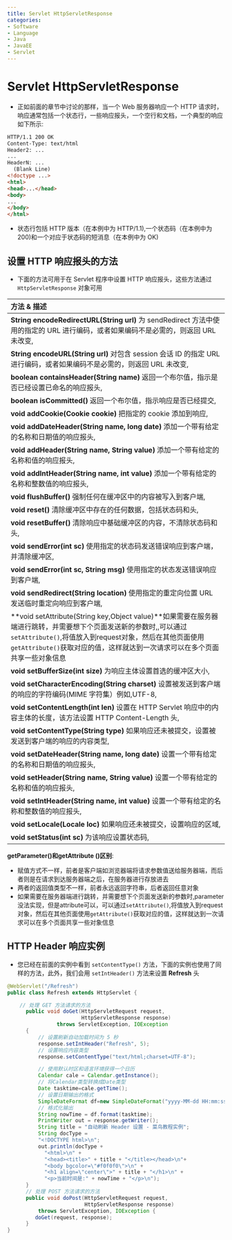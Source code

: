 ```yaml
---
title: Servlet HttpServletResponse
categories:
- Software
- Language
- Java
- JavaEE
- Servlet
---
```

# Servlet HttpServletResponse

- 正如前面的章节中讨论的那样，当一个 Web 服务器响应一个 HTTP 请求时，响应通常包括一个状态行，一些响应报头，一个空行和文档，一个典型的响应如下所示:

```html
HTTP/1.1 200 OK
Content-Type: text/html
Header2: ...
...
HeaderN: ...
  (Blank Line)
<!doctype ...>
<html>
<head>...</head>
<body>
...
</body>
</html>
```

- 状态行包括 HTTP 版本（在本例中为 HTTP/1.1),一个状态码（在本例中为 200)和一个对应于状态码的短消息（在本例中为 OK)

## 设置 HTTP 响应报头的方法

- 下面的方法可用于在 Servlet 程序中设置 HTTP 响应报头，这些方法通过 `HttpServletResponse` 对象可用

| 方法 & 描述                                                  |
| :----------------------------------------------------------- |
| **String encodeRedirectURL(String url)** 为 sendRedirect 方法中使用的指定的 URL 进行编码，或者如果编码不是必需的，则返回 URL 未改变, |
| **String encodeURL(String url)** 对包含 session 会话 ID 的指定 URL 进行编码，或者如果编码不是必需的，则返回 URL 未改变, |
| **boolean containsHeader(String name)** 返回一个布尔值，指示是否已经设置已命名的响应报头, |
| **boolean isCommitted()** 返回一个布尔值，指示响应是否已经提交, |
| **void addCookie(Cookie cookie)** 把指定的 cookie 添加到响应, |
| **void addDateHeader(String name, long date)** 添加一个带有给定的名称和日期值的响应报头, |
| **void addHeader(String name, String value)** 添加一个带有给定的名称和值的响应报头, |
| **void addIntHeader(String name, int value)** 添加一个带有给定的名称和整数值的响应报头, |
| **void flushBuffer()** 强制任何在缓冲区中的内容被写入到客户端, |
| **void reset()** 清除缓冲区中存在的任何数据，包括状态码和头,  |
| **void resetBuffer()** 清除响应中基础缓冲区的内容，不清除状态码和头, |
| **void sendError(int sc)** 使用指定的状态码发送错误响应到客户端，并清除缓冲区, |
| **void sendError(int sc, String msg)** 使用指定的状态发送错误响应到客户端, |
| **void sendRedirect(String location)** 使用指定的重定向位置 URL 发送临时重定向响应到客户端, |
| **void setAttribute(String key,Object value)**如果需要在服务器端进行跳转，并需要想下个页面发送新的参数时,,可以通过`setAttribute()`,将值放入到request对象，然后在其他页面使用`getAttribute()`获取对应的值，这样就达到一次请求可以在多个页面共享一些对象信息 |
| **void setBufferSize(int size)** 为响应主体设置首选的缓冲区大小, |
| **void setCharacterEncoding(String charset)** 设置被发送到客户端的响应的字符编码(MIME 字符集）例如,UTF-8, |
| **void setContentLength(int len)** 设置在 HTTP Servlet 响应中的内容主体的长度，该方法设置 HTTP Content-Length 头, |
| **void setContentType(String type)** 如果响应还未被提交，设置被发送到客户端的响应的内容类型, |
| **void setDateHeader(String name, long date)** 设置一个带有给定的名称和日期值的响应报头, |
| **void setHeader(String name, String value)** 设置一个带有给定的名称和值的响应报头, |
| **void setIntHeader(String name, int value)** 设置一个带有给定的名称和整数值的响应报头, |
| **void setLocale(Locale loc)** 如果响应还未被提交，设置响应的区域, |
| **void setStatus(int sc)** 为该响应设置状态码,               |

**getParameter()和getAttribute ()区别**:

- 赋值方式不一样，前者是客户端如浏览器端将请求参数值送给服务器端，而后者则是在请求到达服务器端之后，在服务器进行存放进去
- 两者的返回值类型不一样，前者永远返回字符串，后者返回任意对象
- 如果需要在服务器端进行跳转，并需要想下个页面发送新的参数时,parameter没法实现，但是attribute可以，可以通过`setAttribute()`,将值放入到request对象，然后在其他页面使用`getAttribute()`获取对应的值，这样就达到一次请求可以在多个页面共享一些对象信息

## HTTP Header 响应实例

- 您已经在前面的实例中看到 `setContentType()` 方法，下面的实例也使用了同样的方法，此外，我们会用 `setIntHeader()` 方法来设置 **Refresh** 头

```java
@WebServlet("/Refresh")
public class Refresh extends HttpServlet {

    // 处理 GET 方法请求的方法
      public void doGet(HttpServletRequest request,
                        HttpServletResponse response)
                throws ServletException, IOException
      {
          // 设置刷新自动加载时间为 5 秒
          response.setIntHeader("Refresh", 5);
          // 设置响应内容类型
          response.setContentType("text/html;charset=UTF-8");

          // 使用默认时区和语言环境获得一个日历
          Calendar cale = Calendar.getInstance();
          // 将Calendar类型转换成Date类型
          Date tasktime=cale.getTime();
          // 设置日期输出的格式
          SimpleDateFormat df=new SimpleDateFormat("yyyy-MM-dd HH:mm:ss");
          // 格式化输出
          String nowTime = df.format(tasktime);
          PrintWriter out = response.getWriter();
          String title = "自动刷新 Header 设置 - 菜鸟教程实例";
          String docType =
          "<!DOCTYPE html>\n";
          out.println(docType +
            "<html>\n" +
            "<head><title>" + title + "</title></head>\n"+
            "<body bgcolor=\"#f0f0f0\">\n" +
            "<h1 align=\"center\">" + title + "</h1>\n" +
            "<p>当前时间是:" + nowTime + "</p>\n");
      }
      // 处理 POST 方法请求的方法
      public void doPost(HttpServletRequest request,
                         HttpServletResponse response)
          throws ServletException, IOException {
         doGet(request, response);
      }
}
```